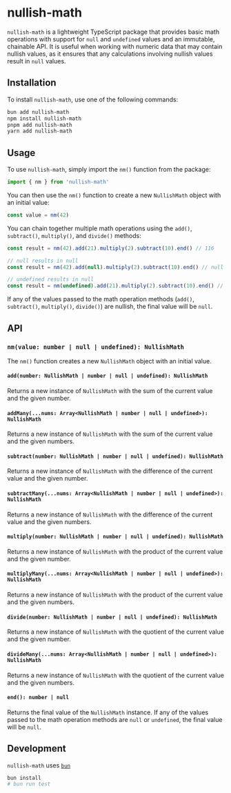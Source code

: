 # nullish-math

`nullish-math` is a lightweight TypeScript package that provides basic math operations with support for `null` and `undefined` values and an immutable, chainable API. It is useful when working with numeric data that may contain nullish values, as it ensures that any calculations involving nullish values result in `null` values.

## Installation

To install `nullish-math`, use one of the following commands:

```sh
bun add nullish-math
npm install nullish-math
pnpm add nullish-math
yarn add nullish-math
```

## Usage

To use `nullish-math`, simply import the `nm()` function from the package:

```ts
import { nm } from 'nullish-math'
```

You can then use the `nm()` function to create a new `NullishMath` object with an initial value:

```ts
const value = nm(42)
```

You can chain together multiple math operations using the `add()`, `subtract()`, `multiply()`, and `divide()` methods:

```ts
const result = nm(42).add(21).multiply(2).subtract(10).end() // 116

// null results in null
const result = nm(42).add(null).multiply(2).subtract(10).end() // null

// undefined results in null
const result = nm(undefined).add(21).multiply(2).subtract(10).end() // null
```

If any of the values passed to the math operation methods (`add()`, `subtract()`, `multiply()`, `divide()`) are nullish, the final value will be `null`.

## API

### `nm(value: number | null | undefined): NullishMath`

The `nm()` function creates a new `NullishMath` object with an initial value.

#### `add(number: NullishMath | number | null | undefined): NullishMath`

Returns a new instance of `NullishMath` with the sum of the current value and the given number.

#### `addMany(...nums: Array<NullishMath | number | null | undefined>): NullishMath`

Returns a new instance of `NullishMath` with the sum of the current value and the given numbers.

#### `subtract(number: NullishMath | number | null | undefined): NullishMath`

Returns a new instance of `NullishMath` with the difference of the current value and the given number.

#### `subtractMany(...nums: Array<NullishMath | number | null | undefined>): NullishMath`

Returns a new instance of `NullishMath` with the difference of the current value and the given numbers.

#### `multiply(number: NullishMath | number | null | undefined): NullishMath`

Returns a new instance of `NullishMath` with the product of the current value and the given number.

#### `multiplyMany(...nums: Array<NullishMath | number | null | undefined>): NullishMath`

Returns a new instance of `NullishMath` with the product of the current value and the given numbers.

#### `divide(number: NullishMath | number | null | undefined): NullishMath`

Returns a new instance of `NullishMath` with the quotient of the current value and the given number.

#### `divideMany(...nums: Array<NullishMath | number | null | undefined>): NullishMath`

Returns a new instance of `NullishMath` with the quotient of the current value and the given numbers.

#### `end(): number | null`

Returns the final value of the `NullishMath` instance. If any of the values passed to the math operation methods are `null` or `undefined`, the final value will be `null`.

## Development

`nullish-math` uses [`bun`](https://bun.sh)

```sh
bun install
# bun run test
```
